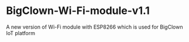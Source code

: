 # BigClown-Wi-Fi-module-v1.1
A new version of Wi-Fi module with ESP8266 which is used for BigClown IoT platform
